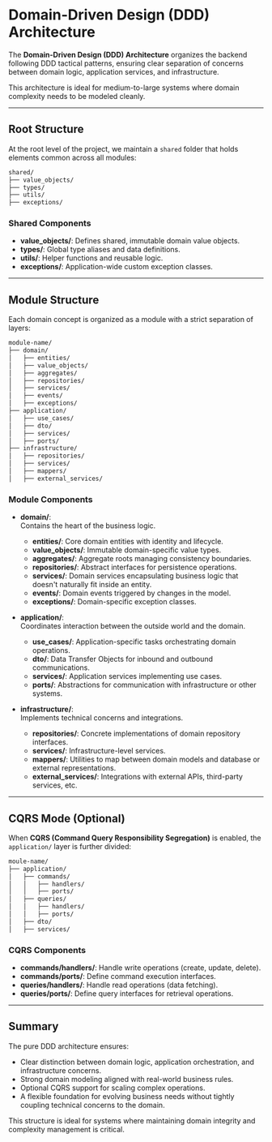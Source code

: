 # Domain-Driven Design (DDD) Architecture

The **Domain-Driven Design (DDD) Architecture** organizes the backend following DDD tactical patterns, ensuring clear separation of concerns between domain logic, application services, and infrastructure.

This architecture is ideal for medium-to-large systems where domain complexity needs to be modeled cleanly.

---

## Root Structure

At the root level of the project, we maintain a `shared` folder that holds elements common across all modules:

```bash
shared/
├── value_objects/
├── types/
├── utils/
├── exceptions/
```

### Shared Components

-   **value_objects/**: Defines shared, immutable domain value objects.
-   **types/**: Global type aliases and data definitions.
-   **utils/**: Helper functions and reusable logic.
-   **exceptions/**: Application-wide custom exception classes.

---

## Module Structure

Each domain concept is organized as a module with a strict separation of layers:

```bash
module-name/
├── domain/
│   ├── entities/
│   ├── value_objects/
│   ├── aggregates/
│   ├── repositories/
│   ├── services/
│   ├── events/
│   ├── exceptions/
├── application/
│   ├── use_cases/
│   ├── dto/
│   ├── services/
│   ├── ports/
├── infrastructure/
│   ├── repositories/
│   ├── services/
│   ├── mappers/
│   ├── external_services/
```

### Module Components

-   **domain/**:  
    Contains the heart of the business logic.

    -   **entities/**: Core domain entities with identity and lifecycle.
    -   **value_objects/**: Immutable domain-specific value types.
    -   **aggregates/**: Aggregate roots managing consistency boundaries.
    -   **repositories/**: Abstract interfaces for persistence operations.
    -   **services/**: Domain services encapsulating business logic that doesn't naturally fit inside an entity.
    -   **events/**: Domain events triggered by changes in the model.
    -   **exceptions/**: Domain-specific exception classes.

-   **application/**:  
    Coordinates interaction between the outside world and the domain.

    -   **use_cases/**: Application-specific tasks orchestrating domain operations.
    -   **dto/**: Data Transfer Objects for inbound and outbound communications.
    -   **services/**: Application services implementing use cases.
    -   **ports/**: Abstractions for communication with infrastructure or other systems.

-   **infrastructure/**:  
    Implements technical concerns and integrations.
    -   **repositories/**: Concrete implementations of domain repository interfaces.
    -   **services/**: Infrastructure-level services.
    -   **mappers/**: Utilities to map between domain models and database or external representations.
    -   **external_services/**: Integrations with external APIs, third-party services, etc.

---

## CQRS Mode (Optional)

When **CQRS (Command Query Responsibility Segregation)** is enabled, the `application/` layer is further divided:

```bash
moule-name/
├── application/
│   ├── commands/
│   │   ├── handlers/
│   │   ├── ports/
│   ├── queries/
│   │   ├── handlers/
│   │   ├── ports/
│   ├── dto/
│   ├── services/
```

### CQRS Components

-   **commands/handlers/**: Handle write operations (create, update, delete).
-   **commands/ports/**: Define command execution interfaces.
-   **queries/handlers/**: Handle read operations (data fetching).
-   **queries/ports/**: Define query interfaces for retrieval operations.

---

## Summary

The pure DDD architecture ensures:

-   Clear distinction between domain logic, application orchestration, and infrastructure concerns.
-   Strong domain modeling aligned with real-world business rules.
-   Optional CQRS support for scaling complex operations.
-   A flexible foundation for evolving business needs without tightly coupling technical concerns to the domain.

This structure is ideal for systems where maintaining domain integrity and complexity management is critical.
